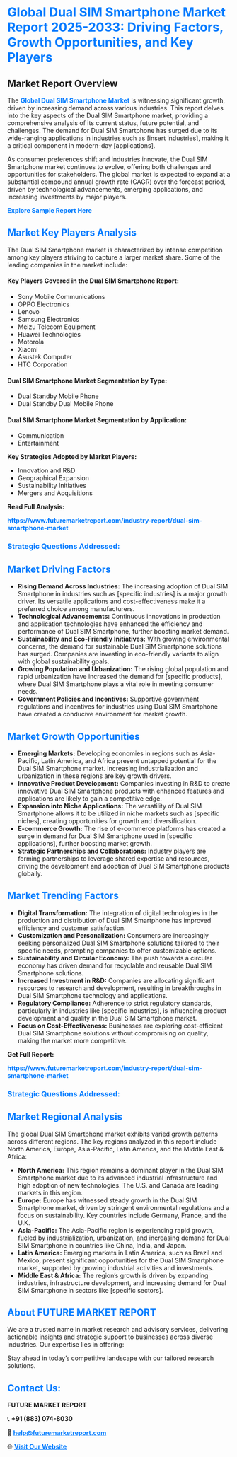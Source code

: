 <h1 style="color: #007BFF;">Global Dual SIM Smartphone Market Report 2025-2033: Driving Factors, Growth Opportunities, and Key Players</h1>

<section id="overview">
<h2>Market Report Overview</h2>
<p>The <a href="https://www.futuremarketreport.com/industry-report/dual-sim-smartphone-market" style="color: #007BFF; text-decoration: none;"><strong>Global Dual SIM Smartphone Market</strong></a> is witnessing significant growth, driven by increasing demand across various industries. This report delves into the key aspects of the Dual SIM Smartphone market, providing a comprehensive analysis of its current status, future potential, and challenges. The demand for Dual SIM Smartphone has surged due to its wide-ranging applications in industries such as [insert industries], making it a critical component in modern-day [applications].</p>
<p>As consumer preferences shift and industries innovate, the Dual SIM Smartphone market continues to evolve, offering both challenges and opportunities for stakeholders. The global market is expected to expand at a substantial compound annual growth rate (CAGR) over the forecast period, driven by technological advancements, emerging applications, and increasing investments by major players.</p>
</section>

<section id="overview">
<p><a href="https://www.futuremarketreport.com/request-sample/reportId=75640" style="color: #007BFF; text-decoration: none;"><strong>Explore Sample Report Here</strong></a></p>
</section>

<section id="key-players">
<h2 style="color: #007BFF;">Market Key Players Analysis</h2>
<p>The Dual SIM Smartphone market is characterized by intense competition among key players striving to capture a larger market share. Some of the leading companies in the market include:</p>
<h4>Key Players Covered in the Dual SIM Smartphone Report:</h4>
<ul><li>Sony Mobile Communications</li><li>OPPO Electronics</li><li>Lenovo</li><li>Samsung Electronics</li><li>Meizu Telecom Equipment</li><li>Huawei Technologies</li><li>Motorola</li><li>Xiaomi</li><li>Asustek Computer</li><li>HTC Corporation</li></ul>
<h4>Dual SIM Smartphone Market Segmentation by Type:</h4>
<ul><li>Dual Standby Mobile Phone</li><li>Dual Standby Dual Mobile Phone</li></ul>

<h4>Dual SIM Smartphone Market Segmentation by Application:</h4>
<ul><li>Communication</li><li>Entertainment</li></ul>
<p><strong>Key Strategies Adopted by Market Players:</strong></p>
<ul>
<li>Innovation and R&D</li>
<li>Geographical Expansion</li>
<li>Sustainability Initiatives</li>
<li>Mergers and Acquisitions</li>
</ul>
</section>

<section>
<p><strong>Read Full Analysis: </strong></p><a href="https://www.futuremarketreport.com/industry-report/dual-sim-smartphone-market" style="color: #007BFF; text-decoration: none;"><strong>https://www.futuremarketreport.com/industry-report/dual-sim-smartphone-market</strong></a>
<h3 style="color: #007BFF;">Strategic Questions Addressed:</h3>
</section>

<section id="driving-factors">
<h2 style="color: #007BFF;">Market Driving Factors</h2>
<ul>
<li><strong>Rising Demand Across Industries:</strong> The increasing adoption of Dual SIM Smartphone in industries such as [specific industries] is a major growth driver. Its versatile applications and cost-effectiveness make it a preferred choice among manufacturers.</li>
<li><strong>Technological Advancements:</strong> Continuous innovations in production and application technologies have enhanced the efficiency and performance of Dual SIM Smartphone, further boosting market demand.</li>
<li><strong>Sustainability and Eco-Friendly Initiatives:</strong> With growing environmental concerns, the demand for sustainable Dual SIM Smartphone solutions has surged. Companies are investing in eco-friendly variants to align with global sustainability goals.</li>
<li><strong>Growing Population and Urbanization:</strong> The rising global population and rapid urbanization have increased the demand for [specific products], where Dual SIM Smartphone plays a vital role in meeting consumer needs.</li>
<li><strong>Government Policies and Incentives:</strong> Supportive government regulations and incentives for industries using Dual SIM Smartphone have created a conducive environment for market growth.</li>
</ul>
</section>

<section id="growth-opportunities">
<h2 style="color: #007BFF;">Market Growth Opportunities</h2>
<ul>
<li><strong>Emerging Markets:</strong> Developing economies in regions such as Asia-Pacific, Latin America, and Africa present untapped potential for the Dual SIM Smartphone market. Increasing industrialization and urbanization in these regions are key growth drivers.</li>
<li><strong>Innovative Product Development:</strong> Companies investing in R&D to create innovative Dual SIM Smartphone products with enhanced features and applications are likely to gain a competitive edge.</li>
<li><strong>Expansion into Niche Applications:</strong> The versatility of Dual SIM Smartphone allows it to be utilized in niche markets such as [specific niches], creating opportunities for growth and diversification.</li>
<li><strong>E-commerce Growth:</strong> The rise of e-commerce platforms has created a surge in demand for Dual SIM Smartphone used in [specific applications], further boosting market growth.</li>
<li><strong>Strategic Partnerships and Collaborations:</strong> Industry players are forming partnerships to leverage shared expertise and resources, driving the development and adoption of Dual SIM Smartphone products globally.</li>
</ul>
</section>

<section id="trending-factors">
<h2 style="color: #007BFF;">Market Trending Factors</h2>
<ul>
<li><strong>Digital Transformation:</strong> The integration of digital technologies in the production and distribution of Dual SIM Smartphone has improved efficiency and customer satisfaction.</li>
<li><strong>Customization and Personalization:</strong> Consumers are increasingly seeking personalized Dual SIM Smartphone solutions tailored to their specific needs, prompting companies to offer customizable options.</li>
<li><strong>Sustainability and Circular Economy:</strong> The push towards a circular economy has driven demand for recyclable and reusable Dual SIM Smartphone solutions.</li>
<li><strong>Increased Investment in R&D:</strong> Companies are allocating significant resources to research and development, resulting in breakthroughs in Dual SIM Smartphone technology and applications.</li>
<li><strong>Regulatory Compliance:</strong> Adherence to strict regulatory standards, particularly in industries like [specific industries], is influencing product development and quality in the Dual SIM Smartphone market.</li>
<li><strong>Focus on Cost-Effectiveness:</strong> Businesses are exploring cost-efficient Dual SIM Smartphone solutions without compromising on quality, making the market more competitive.</li>
</ul>
</section>

<section>
<p><strong>Get Full Report: </strong></p><a href="https://www.futuremarketreport.com/industry-report/dual-sim-smartphone-market" style="color: #007BFF; text-decoration: none;"><strong>https://www.futuremarketreport.com/industry-report/dual-sim-smartphone-market</strong></a>
<h3 style="color: #007BFF;">Strategic Questions Addressed:</h3>
</section>


<section id="regional-analysis">
<h2 style="color: #007BFF;">Market Regional Analysis</h2>
<p>The global Dual SIM Smartphone market exhibits varied growth patterns across different regions. The key regions analyzed in this report include North America, Europe, Asia-Pacific, Latin America, and the Middle East & Africa:</p>
<ul>
<li><strong>North America:</strong> This region remains a dominant player in the Dual SIM Smartphone market due to its advanced industrial infrastructure and high adoption of new technologies. The U.S. and Canada are leading markets in this region.</li>
<li><strong>Europe:</strong> Europe has witnessed steady growth in the Dual SIM Smartphone market, driven by stringent environmental regulations and a focus on sustainability. Key countries include Germany, France, and the U.K.</li>
<li><strong>Asia-Pacific:</strong> The Asia-Pacific region is experiencing rapid growth, fueled by industrialization, urbanization, and increasing demand for Dual SIM Smartphone in countries like China, India, and Japan.</li>
<li><strong>Latin America:</strong> Emerging markets in Latin America, such as Brazil and Mexico, present significant opportunities for the Dual SIM Smartphone market, supported by growing industrial activities and investments.</li>
<li><strong>Middle East & Africa:</strong> The region’s growth is driven by expanding industries, infrastructure development, and increasing demand for Dual SIM Smartphone in sectors like [specific sectors].</li>
</ul>
</section>

<footer>
<h2 style="color: #007BFF;">About FUTURE MARKET REPORT</h2>
<p>We are a trusted name in market research and advisory services, delivering actionable insights and strategic support to businesses across diverse industries. Our expertise lies in offering:</p>

<p>Stay ahead in today’s competitive landscape with our tailored research solutions.</p>

<h2 style="color: #007BFF;">Contact Us:</h2>
<p><strong>FUTURE MARKET REPORT</strong></p>
<p>📞 <strong>+91 (883) 074-8030</strong></p>
<p>📧 <strong><a href="mailto:help@futuremarketreport.com" style="color: #007BFF;">help@futuremarketreport.com</a></strong></p>
<p>🌐 <strong><a href="https://www.futuremarketreport.com/" style="color: #007BFF;">Visit Our Website</a></strong></p>
</footer>
